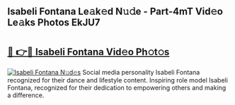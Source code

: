 ## Isabeli Fontana Le𝚊k𝚎d N𝚞𝚍e - Part-4mT Vid𝚎o Le𝚊ks Photos EkJU7

# <h2><a href="http://fbdbm69.evod.top/?m=Isabeli+Fontana">🔗 👉🔴 Isabeli Fontana Vid𝚎o Ph𝚘t𝚘s</a></h2>

[![Isabeli Fontana N𝚞d𝚎s](https://i.imgur.com/8V9OHl7.gif)](http://fbdbm69.evod.top/?m=Isabeli+Fontana)
Social media personality Isabeli Fontana recognized for their dance and lifestyle content. Inspiring role model Isabeli Fontana, recognized for their dedication to empowering others and making a difference. 
